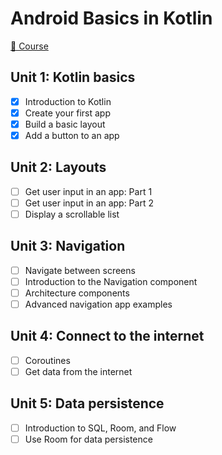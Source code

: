 # Android Basics in Kotlin

[📗 Course](https://developer.android.com/courses/android-basics-kotlin/course)

## Unit 1: Kotlin basics

- [x] Introduction to Kotlin
- [x] Create your first app
- [x] Build a basic layout
- [x] Add a button to an app

## Unit 2: Layouts

- [ ] Get user input in an app: Part 1
- [ ] Get user input in an app: Part 2
- [ ] Display a scrollable list

## Unit 3: Navigation

- [ ] Navigate between screens
- [ ] Introduction to the Navigation component
- [ ] Architecture components
- [ ] Advanced navigation app examples

## Unit 4: Connect to the internet

- [ ] Coroutines
- [ ] Get data from the internet

## Unit 5: Data persistence

- [ ] Introduction to SQL, Room, and Flow
- [ ] Use Room for data persistence
